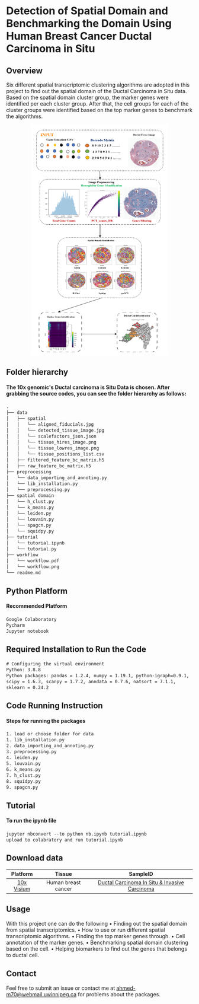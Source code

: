 # Detection of Spatial Domain and Benchmarking the Domain Using Human Breast Cancer Ductal Carcinoma in Situ
## Overview
Six different spatial transcriptomic clustering algorithms are adopted in this project to find out the spatial domain of the Ductal Carcinoma in Situ data. Based on the spatial domain cluster group, the marker genes were identified per each cluster group. After that, the cell groups for each of the cluster groups were identified based on the top marker genes to benchmark the algorithms.

<p align="center">
	<img src="workflow/workflow.png" width="367.9" height="622.7" alt="Image">
</p>


## Folder hierarchy
#### The 10x genomic's Ductal carcinoma is Situ Data is chosen. After grabbing the source codes, you can see the folder hierarchy as follows:
```
.
├── data
│   ├── spatial
│   │   └── aligned_fiducials.jpg
│   │   └── detected_tissue_image.jpg
│   │   └── scalefactors_json.json
│   │   └── tissue_hires_image.png
│   │   └── tissue_lowres_image.png
│   │   └── tissue_positions_list.csv
│   ├── filtered_feature_bc_matrix.h5
│   ├── raw_feature_bc_matrix.h5
├── preprocessing
│   └── data_importing_and_annoting.py
│   └── lib_installation.py
│   └── preprocessing.py
├── spatial domain
│   └── h_clust.py
│   └── k_means.py
│   └── leiden.py
│   └── louvain.py
│   └── spagcn.py
│   └── squidpy.py
├── tutorial
│   └── tutorial.ipynb
│   └── tutorial.py
├── workflow
│   └── workflow.pdf
│   └── workflow.png
└── readme.md
```
## Python Platform
#### Recommended Platform
```
Google Colaboratory
Pycharm
Jupyter notebook
```
## Required Installation to Run the Code
```
# Configuring the virtual environment
Python: 3.8.8
Python packages: pandas = 1.2.4, numpy = 1.19.1, python-igraph=0.9.1, scipy = 1.6.3, scanpy = 1.7.2, anndata = 0.7.6, natsort = 7.1.1, sklearn = 0.24.2
```
## Code Running Instruction
#### Steps for running the packages
```
1. load or choose folder for data
1. lib_installation.py
2. data_importing_and_annoting.py
3. preprocessing.py
4. leiden.py
5. louvain.py
6. k_means.py
7. h_clust.py
8. squidpy.py
9. spagcn.py
```
## Tutorial
#### To run the ipynb file
```
jupyter nbconvert --to python nb.ipynb tutorial.ipynb
upload to colabratory and run tutorial.ipynb 
```
## Download data
|      Platform      |       Tissue     |    SampleID   |
|:----------------:|:----------------:|:------------:|
| [10x Visium](https://support.10xgenomics.com) | Human breast cancer| [Ductal Carcinoma In Situ & Invasive Carcinoma](https://www.10xgenomics.com/resources/datasets/human-breast-cancer-ductal-carcinoma-in-situ-invasive-carcinoma-ffpe-1-standard-1-3-0) 

## Usage
With this project one can do the following
• Finding out the spatial domain from spatial transcriptomics.
• How to use or run different spatial transcriptomic algorithms. 
• Finding the top marker genes through.
• Cell annotation of the marker genes.
• Benchmarking spatial domain clustering based on the cell.
• Helping biomarkers to find out the genes that belongs to ductal cell.

## Contact
Feel free to submit an issue or contact me at ahmed-m70@webmail.uwinnipeg.ca for problems about the packages.
